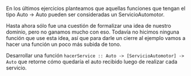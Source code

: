 En los últimos ejercicios planteamos que aquellas funciones que tengan el tipo Auto -> Auto pueden ser consideradas un ServicioAutomotor.

Hasta ahora sólo fue una cuestión de formalizar una idea de nuestro dominio, pero no ganamos mucho con eso. Todavía no hicimos ninguna función que use esta idea, así que para darle un cierre al ejemplo vamos a hacer una función un poco más subida de tono.

Desarrollar una función `hacerService :: Auto -> [ServicioAutomotor] -> Auto` que retorne cómo quedaría el auto recibido luego de realizar cada servicio.